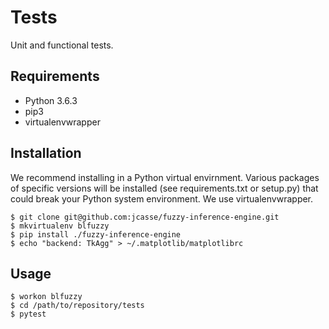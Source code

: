 [//]: # (Markdown: dillinger.io/ shows a nice example of Markdown commands with a viewer.)
[//]: # (Comments in Markdown: http://stackoverflow.com/questions/4823468/comments-in-markdown)
[//]: # (C++ Project Structure: http://hiltmon.com/blog/2013/07/03/a-simple-c-plus-plus-project-structure/)
[//]: # (C++ Library Creation: http://www.adp-gmbh.ch/cpp/gcc/create_lib.html)

# Tests

Unit and functional tests.

## Requirements

+ Python 3.6.3
+ pip3
+ virtualenvwrapper

## Installation

We recommend installing in a Python virtual envirnment. Various packages of
specific versions will be installed (see requirements.txt or setup.py) that
could break your Python system environment. We use virtualenvwrapper.

```
$ git clone git@github.com:jcasse/fuzzy-inference-engine.git
$ mkvirtualenv blfuzzy
$ pip install ./fuzzy-inference-engine
$ echo "backend: TkAgg" > ~/.matplotlib/matplotlibrc
```

## Usage

```
$ workon blfuzzy
$ cd /path/to/repository/tests
$ pytest
```
